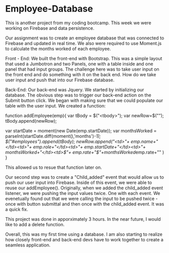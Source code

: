 # Employee-Database

This is another project from my coding bootcamp. This week we were working on Firebase and data persistence. 

Our assignment was to create an employee database that was connected to Firebase and updated in real time. We also were required to use Moment.js to calculate the months worked of each employee. 

Front - End: We built the front-end with Bootstrap. This was a simple layout that used a Jumbotron and two Panels, one with a table inside and one panel that had input groups. The challenge here was to take user input on the front end and do something with it on the back end. How do we take user input and push that into our Firebase database. 

Back-End: Our back-end was Jquery. We started by initializing our database. The obvious step was to trigger our back-end action on the Submit button click. We began with making sure that we could populate our table with the user input. We created a function:

function addEmployee(emp){
 var tBody = $("<tbody>");
 var newRow=$("<tr>");
 tBody.append(newRow);

 var startDate = moment(new Date(emp.startDate));
 var monthsWorked = parseInt(startDate.diff(moment(),'months')*-1);
 $("#employees").append(tBody);
 newRow.append("<td>"+
   emp.name+"</td><td>"+
   emp.role+"</td><td>"+
   emp.startDate+"</td><td>"+
   monthsWorked+"</td><td>$"+
   emp.rate+"</td><td>$"+monthsWorked*emp.rate+"</td>"
 )
}


This allowed us to resue that function later on. 

Our second step was to create a "Child_added" event that would allow us to push our user input into Firebase. Inside of this event, we were able to reuse our addEmployee(). Originally, when we added the child_added event listener, we were pushing the input values twice. One with each event. We evenetually found out that we were calling the input to be pushed twice - once with button submittal and then once with the child_added event. It was a quick fix. 

This project was done in apporximately 3 hours. In the near future, I would like to add a delete function. 

Overall, this was my first time using a database. I am also starting to realize how closely front-end and back-end devs have to work together to create a seamless application. 
